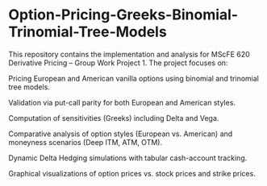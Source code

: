 # Option-Pricing-Greeks-Binomial-Trinomial-Tree-Models

This repository contains the implementation and analysis for MScFE 620 Derivative Pricing – Group Work Project 1. The project focuses on:

Pricing European and American vanilla options using binomial and trinomial tree models.

Validation via put-call parity for both European and American styles.

Computation of sensitivities (Greeks) including Delta and Vega.

Comparative analysis of option styles (European vs. American) and moneyness scenarios (Deep ITM, ATM, OTM).

Dynamic Delta Hedging simulations with tabular cash-account tracking.

Graphical visualizations of option prices vs. stock prices and strike prices.
